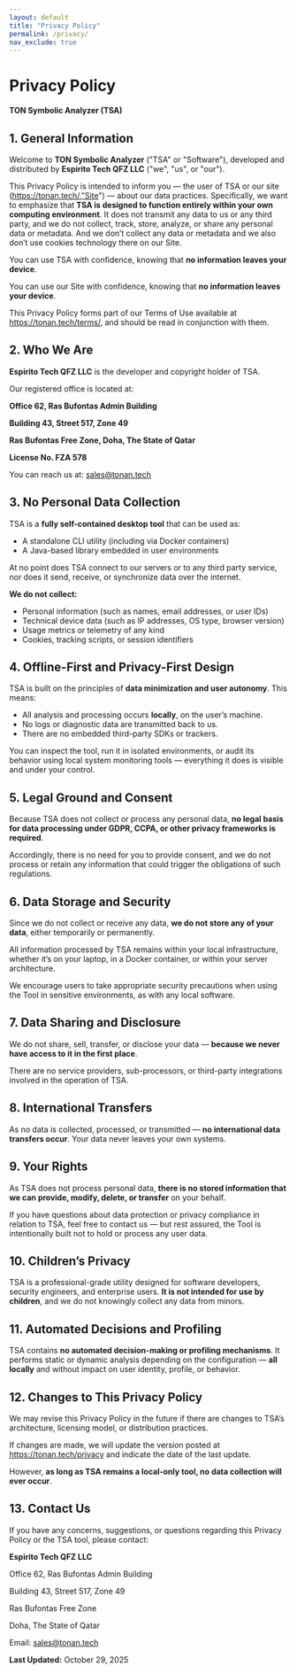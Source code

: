 ```yaml
---
layout: default
title: "Privacy Policy"
permalink: /privacy/
nav_exclude: true
---
```


# Privacy Policy

**TON Symbolic Analyzer (TSA)**

## 1. General Information

Welcome to **TON Symbolic Analyzer** ("TSA" or "Software"), developed and distributed by **Espirito Tech QFZ LLC** ("we", "us", or "our").

This Privacy Policy is intended to inform you — the user of TSA or our site (https://tonan.tech/,"Site") — about our data practices. Specifically, we want to emphasize that **TSA is designed to function entirely within your own computing environment**. It does not transmit any data to us or any third party, and we do not collect, track, store, analyze, or share any personal data or metadata. And we don’t collect any data or metadata and we also don’t use cookies technology there on our Site.

You can use TSA with confidence, knowing that **no information leaves your device**.

You can use our Site with confidence, knowing that **no information leaves your device**.

This Privacy Policy forms part of our Terms of Use available at https://tonan.tech/terms/, and should be read in conjunction with them.

## 2. Who We Are

**Espirito Tech QFZ LLC** is the developer and copyright holder of TSA.

Our registered office is located at:

**Office 62, Ras Bufontas Admin Building**

**Building 43, Street 517, Zone 49**

**Ras Bufontas Free Zone, Doha, The State of Qatar**

**License No. FZA 578**

You can reach us at: sales@tonan.tech

## 3. No Personal Data Collection

TSA is a **fully self-contained desktop tool** that can be used as:

- A standalone CLI utility (including via Docker containers)
- A Java-based library embedded in user environments

At no point does TSA connect to our servers or to any third party service, nor does it send, receive, or synchronize data over the internet.

**We do not collect:**
- Personal information (such as names, email addresses, or user IDs)
- Technical device data (such as IP addresses, OS type, browser version)
- Usage metrics or telemetry of any kind
- Cookies, tracking scripts, or session identifiers

## 4. Offline-First and Privacy-First Design

TSA is built on the principles of **data minimization and user autonomy**. This means:
- All analysis and processing occurs **locally**, on the user’s machine.
- No logs or diagnostic data are transmitted back to us.
- There are no embedded third-party SDKs or trackers.

You can inspect the tool, run it in isolated environments, or audit its behavior using local system monitoring tools — everything it does is visible and under your control.

## 5. Legal Ground and Consent

Because TSA does not collect or process any personal data, **no legal basis for data processing under GDPR, CCPA, or other privacy frameworks is required**.

Accordingly, there is no need for you to provide consent, and we do not process or retain any information that could trigger the obligations of such regulations.

## 6. Data Storage and Security
Since we do not collect or receive any data, **we do not store any of your data**, either temporarily or permanently.

All information processed by TSA remains within your local infrastructure, whether it’s on your laptop, in a Docker container, or within your server architecture.

We encourage users to take appropriate security precautions when using the Tool in sensitive environments, as with any local software.

## 7. Data Sharing and Disclosure

We do not share, sell, transfer, or disclose your data — **because we never have access to it in the first place**.

There are no service providers, sub-processors, or third-party integrations involved in the operation of TSA.

## 8. International Transfers

As no data is collected, processed, or transmitted — **no international data transfers occur**. Your data never leaves your own systems.

## 9. Your Rights

As TSA does not process personal data, **there is no stored information that we can provide, modify, delete, or transfer** on your behalf.

If you have questions about data protection or privacy compliance in relation to TSA, feel free to contact us — but rest assured, the Tool is intentionally built not to hold or process any user data.

## 10. Children’s Privacy

TSA is a professional-grade utility designed for software developers, security engineers, and enterprise users. **It is not intended for use by children**, and we do not knowingly collect any data from minors.

## 11. Automated Decisions and Profiling

TSA contains **no automated decision-making or profiling mechanisms**. It performs static or dynamic analysis depending on the configuration — **all locally** and without impact on user identity, profile, or behavior.

## 12. Changes to This Privacy Policy

We may revise this Privacy Policy in the future if there are changes to TSA’s architecture, licensing model, or distribution practices.

If changes are made, we will update the version posted at https://tonan.tech/privacy and indicate the date of the last update.

However, **as long as TSA remains a local-only tool, no data collection will ever occur**.

## 13. Contact Us

If you have any concerns, suggestions, or questions regarding this Privacy Policy or the TSA tool, please contact:

**Espirito Tech QFZ LLC**

Office 62, Ras Bufontas Admin Building

Building 43, Street 517, Zone 49

Ras Bufontas Free Zone

Doha, The State of Qatar

Email: sales@tonan.tech

**Last Updated:** October 29, 2025
